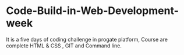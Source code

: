 # Code-Build-in-Web-Development-week
It is a five days of coding challenge in progate platform, Course are complete HTML &amp; CSS , GIT and Command line. 
